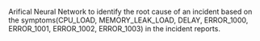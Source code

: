 Arifical Neural Network to identify the root cause of an incident based on the symptoms(CPU_LOAD, MEMORY_LEAK_LOAD, DELAY, ERROR_1000,	ERROR_1001,	ERROR_1002,	ERROR_1003) in the incident reports.
